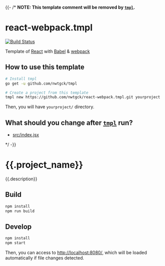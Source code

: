 {{- /* **NOTE: This  template comment will be removed by [`tmpl`].**
# react-webpack.tmpl
[![Build Status](https://travis-ci.com/nwtgck/react-webpack.tmpl.svg?branch=master)](https://travis-ci.com/nwtgck/react-webpack.tmpl)

Template of [React] with [Babel] & [webpack]

## How to use this template

```bash
# Install tmpl
go get -u github.com/nwtgck/tmpl

# Create a project from this template
tmpl new https://github.com/nwtgck/react-webpack.tmpl.git yourproject
```

Then, you will have `yourproject/` directory.

## What should you change after [`tmpl`] run?

- [src/index.jsx](src/index.jsx)

[React]: https://reactjs.org/
[Babel]: https://babeljs.io/
[webpack]: https://webpack.js.org/
[`tmpl`]: https://github.com/nwtgck/tmpl

<!-- The following section is a template of README.md-->
*/ -}}
# {{.project_name}}

{{.description}}

## Build

```bash
npm install
npm run build
```

## Develop

```bash
npm install
npm start
```

Then, you can access to <http://localhost:8080/>, which will be loaded automatically if file changes detected.
